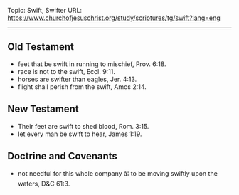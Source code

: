 Topic: Swift, Swifter
URL: https://www.churchofjesuschrist.org/study/scriptures/tg/swift?lang=eng

---

## Old Testament

- feet that be swift in running to mischief, Prov. 6:18.
- race is not to the swift, Eccl. 9:11.
- horses are swifter than eagles, Jer. 4:13.
- flight shall perish from the swift, Amos 2:14.

## New Testament

- Their feet are swift to shed blood, Rom. 3:15.
- let every man be swift to hear, James 1:19.

## Doctrine and Covenants

- not needful for this whole company â¦ to be moving swiftly upon the waters, D&C 61:3.

